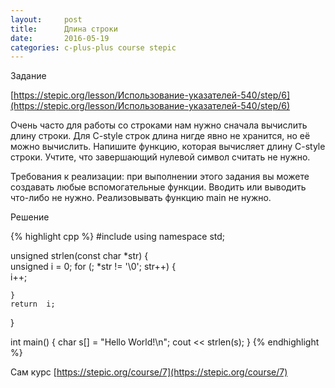```yaml
---
layout:     post
title:      Длина строки
date:       2016-05-19
categories: c-plus-plus course stepic
---
```


Задание 

[https://stepic.org/lesson/Использование-указателей-540/step/6](https://stepic.org/lesson/Использование-указателей-540/step/6)

Очень часто для работы со строками нам нужно сначала вычислить длину строки. Для C-style строк длина нигде явно не хранится, но её можно вычислить. Напишите функцию, которая вычисляет длину C-style строки. Учтите, что завершающий нулевой символ считать не нужно. 

Требования к реализации: при выполнении этого задания вы можете создавать любые вспомогательные функции. Вводить или выводить что-либо не нужно. Реализовывать функцию main не нужно.

Решение

{% highlight cpp %}
#include <iostream>
using namespace std;

unsigned strlen(const char *str)
{   
	unsigned i = 0;
	for (; *str != '\0'; str++) 
	{	
		i++;
		
	}
	return  i;
}

int main() {
	char s[] = "Hello World!\n"; 
    cout << strlen(s);
} 
{% endhighlight %}

Сам курс [https://stepic.org/course/7](https://stepic.org/course/7)